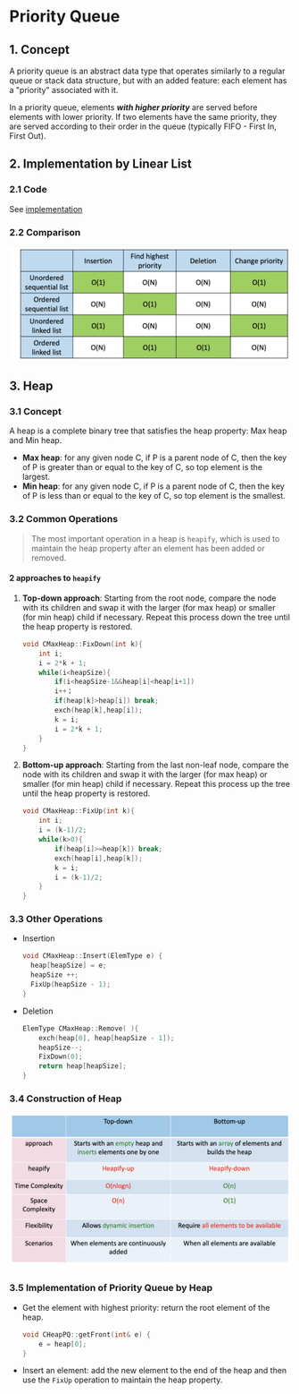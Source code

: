 # Priority Queue

## 1. Concept

A priority queue is an abstract data type that operates similarly to a regular queue or stack data structure, but with an added feature: each element has a "priority" associated with it.

In a priority queue, elements **_with higher priority_** are served before elements with lower priority. If two elements have the same priority, they are served according to their order in the queue (typically FIFO - First In, First Out).

## 2. Implementation by Linear List

### 2.1 Code

See [implementation](./LinearListPQ.cpp)

### 2.2 Comparison

![comparison](./pic/6p1.png)

## 3. Heap

### 3.1 Concept

A heap is a complete binary tree that satisfies the heap property: Max heap and Min heap.

- **Max heap**: for any given node C, if P is a parent node of C, then the key of P is greater than or equal to the key of C, so top element is the largest.
- **Min heap**: for any given node C, if P is a parent node of C, then the key of P is less than or equal to the key of C, so top element is the smallest.

### 3.2 Common Operations

> The most important operation in a heap is `heapify`, which is used to maintain the heap property after an element has been added or removed.

#### 2 approaches to `heapify`

1. **Top-down approach**: Starting from the root node, compare the node with its children and swap it with the larger (for max heap) or smaller (for min heap) child if necessary. Repeat this process down the tree until the heap property is restored.

   ```cpp
   void CMaxHeap::FixDown(int k){
       int i;
       i = 2*k + 1;
       while(i<heapSize){
           if(i<heapSize-1&&heap[i]<heap[i+1])
           i++；
           if(heap[k]>heap[i]) break;
           exch(heap[k],heap[i]);
           k = i;
           i = 2*k + 1;
       }
   }
   ```

2. **Bottom-up approach**: Starting from the last non-leaf node, compare the node with its children and swap it with the larger (for max heap) or smaller (for min heap) child if necessary. Repeat this process up the tree until the heap property is restored.

   ```cpp
   void CMaxHeap::FixUp(int k){
       int i;
       i = (k-1)/2;
       while(k>0){
           if(heap[i]>=heap[k]) break;
           exch(heap[i],heap[k]);
           k = i;
           i = (k-1)/2;
       }
   }
   ```

### 3.3 Other Operations

- Insertion

  ```cpp
  void CMaxHeap::Insert(ElemType e) {
    heap[heapSize] = e;
    heapSize ++;
    FixUp(heapSize - 1);
  }
  ```

- Deletion

  ```cpp
  ElemType CMaxHeap::Remove( ){
      exch(heap[0], heap[heapSize - 1]);
      heapSize--;
      FixDown(0);
      return heap[heapSize];
  }
  ```

### 3.4 Construction of Heap

![comp constr](./pic/6p2.png)

### 3.5 Implementation of Priority Queue by Heap

- Get the element with highest priority: return the root element of the heap.

  ```cpp
  void CHeapPQ::getFront(int& e) {
      e = heap[0];
  }
  ```

- Insert an element: add the new element to the end of the heap and then use the `FixUp` operation to maintain the heap property.
